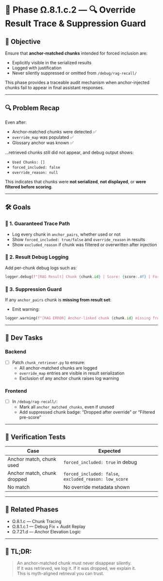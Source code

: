 # 🧠 Phase Ω.8.1.c.2 — 🔍 Override Result Trace & Suppression Guard

## 🧭 Objective

Ensure that **anchor-matched chunks** intended for forced inclusion are:
- Explicitly visible in the serialized results
- Logged with justification
- Never silently suppressed or omitted from `/debug/rag-recall/`

This phase provides a traceable audit mechanism when anchor-injected chunks fail to appear in final assistant responses.

---

## 🔍 Problem Recap

Even after:
- Anchor-matched chunks were detected ✅
- `override_map` was populated ✅
- Glossary anchor was known ✅

...retrieved chunks still did not appear, and debug output shows:
- `Used Chunks: []`
- `forced_included: false`
- `override_reason: null`

This indicates that chunks were **not serialized**, **not displayed**, or **were filtered before scoring**.

---

## 🛠 Goals

### 🔹 1. Guaranteed Trace Path
- Log every chunk in `anchor_pairs`, whether used or not
- Show `forced_included: true/false` and `override_reason` in results
- Show `excluded_reason` if chunk was filtered or overwritten after injection

### 🔹 2. Result Debug Logging
Add per-chunk debug logs such as:
```python
logger.debug(f"[RAG Result] Chunk {chunk.id} | Score: {score:.4f} | Forced: {forced} | Reason: {reason}")
```

### 🔹 3. Suppression Guard
If any `anchor_pairs` chunk is **missing from result set**:
- Emit warning:
```python
logger.warning(f"[RAG ERROR] Anchor-linked chunk {chunk.id} missing from results — expected forced inclusion.")
```

---

## 🔧 Dev Tasks

### Backend
- [ ] Patch `chunk_retriever.py` to ensure:
  - All anchor-matched chunks are logged
  - `override_map` entries are visible in result serialization
  - Exclusion of any anchor chunk raises log warning

### Frontend
- [ ] In `/debug/rag-recall/`:
  - Mark all `anchor_matched_chunks`, even if unused
  - Add suppressed chunk badge: “Dropped after override” or “Filtered pre-score”

---

## 🧪 Verification Tests

| Case | Expected |
|------|----------|
| Anchor match, chunk used | `forced_included: true` in debug |
| Anchor match, chunk dropped | `forced_included: false`, `excluded_reason: low_score` |
| No match | No override metadata shown |

---

## 🔁 Related Phases
- Ω.8.1.c — Chunk Tracing
- Ω.8.1.c.1 — Debug Fix + Audit Replay
- Ω.7.21.d — Anchor Elevation Logic

---

## 🧠 TL;DR:
> An anchor-matched chunk must never disappear silently.  
> If it was retrieved, we log it. If it was dropped, we explain it.  
> This is myth-aligned retrieval you can trust.